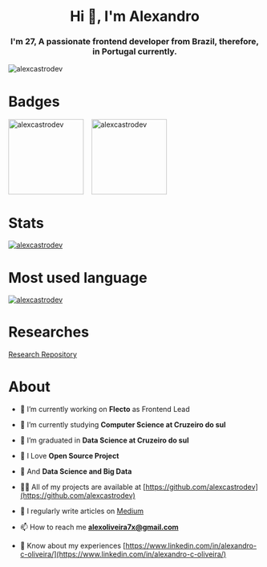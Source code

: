 <h1 align="center">Hi 👋, I'm Alexandro</h1>
<h3 align="center">I'm 27, A passionate frontend developer from Brazil, therefore, in Portugal currently.</h3>

<p align="left"> <img src="https://komarev.com/ghpvc/?username=alexcastrodev&label=Profile%20views&color=0e75b6&style=flat" alt="alexcastrodev" /> </p>

#  Badges

<div style="display: flex; flex-direction: row; gap: 16px;">
<a href="https://openprofile.dev/profile/alexcastro.dev"> <img width="150" src="https://images.credly.com/images/abf73960-edd2-4115-9ab9-e42e9fd967e9/JSLandia.png" alt="alexcastrodev" /> </a>
<a href="https://openprofile.dev/profile/alexcastro.dev"> <img width="150"  src="https://images.credly.com/images/849aaaef-6b42-4893-b3a4-97be930ae015/LF_logobadge.png" alt="alexcastrodev" /> </a>
</div>

# Stats

<p align="left"> <a href="https://github.com/ryo-ma/github-profile-trophy"><img src="https://github-profile-trophy.vercel.app/?username=alexcastrodev" alt="alexcastrodev" /></a> </p>

# Most used language

<p align="left"> <a href="https://github.com/AlexcastroDev/git-generator"><img src="https://git-generator.vercel.app/api/github/languages/alexcastrodev" alt="alexcastrodev" /></a> </p>

# Researches

[Research Repository](https://github.com/orgs/castro-research/repositories)

# About

- 🔭 I’m currently working on **Flecto** as Frontend Lead

- 🌱 I’m currently studying **Computer Science at Cruzeiro do sul**

- 🌱 I’m graduated in **Data Science at Cruzeiro do sul**

- 💖 I Love **Open Source Project**

- 💖 And **Data Science and Big Data**

- 👨‍💻 All of my projects are available at [https://github.com/alexcastrodev](https://github.com/alexcastrodev)

- 📝 I regularly write articles on [Medium](https://medium.com/@alexcastro-devbr)

- 📫 How to reach me **alexoliveira7x@gmail.com**

- 📄 Know about my experiences [https://www.linkedin.com/in/alexandro-c-oliveira/](https://www.linkedin.com/in/alexandro-c-oliveira/)
